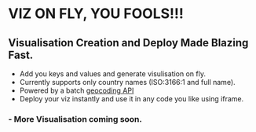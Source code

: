 # VIZ ON FLY, YOU FOOLS!!!

## Visualisation Creation and Deploy Made Blazing Fast.

- Add you keys and values and generate visulisation on fly.
- Currently supports only country names (ISO:3166:1 and full name).
- Powered by a batch [geocoding API](https://github.com/siddarthvader/geocoding-api)
- Deploy your viz instantly and use it in any code you like using iframe.

### - More Visualisation coming soon.
